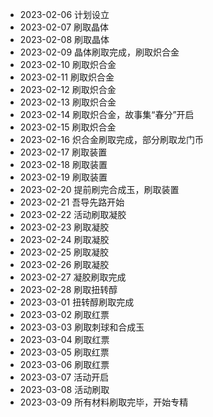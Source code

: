 - 2023-02-06 计划设立
- 2023-02-07 刷取晶体
- 2023-02-08 刷取晶体
- 2023-02-09 晶体刷取完成，刷取炽合金
- 2023-02-10 刷取炽合金
- 2023-02-11 刷取炽合金
- 2023-02-12 刷取炽合金
- 2023-02-13 刷取炽合金
- 2023-02-14 刷取炽合金，故事集“春分”开启
- 2023-02-15 刷取炽合金
- 2023-02-16 炽合金刷取完成，部分刷取龙门币
- 2023-02-17 刷取装置
- 2023-02-18 刷取装置
- 2023-02-19 刷取装置
- 2023-02-20 提前刷完合成玉，刷取装置
- 2023-02-21 吾导先路开始
- 2023-02-22 活动刷取凝胶
- 2023-02-23 刷取凝胶
- 2023-02-24 刷取凝胶
- 2023-02-25 刷取凝胶
- 2023-02-26 刷取凝胶
- 2023-02-27 凝胶刷取完成
- 2023-02-28 刷取扭转醇
- 2023-03-01 扭转醇刷取完成
- 2023-03-02 刷取红票
- 2023-03-03 刷取刺球和合成玉
- 2023-03-04 刷取红票
- 2023-03-05 刷取红票
- 2023-03-06 刷取红票
- 2023-03-07 活动开启
- 2023-03-08 活动刷取
- 2023-03-09 所有材料刷取完毕，开始专精
